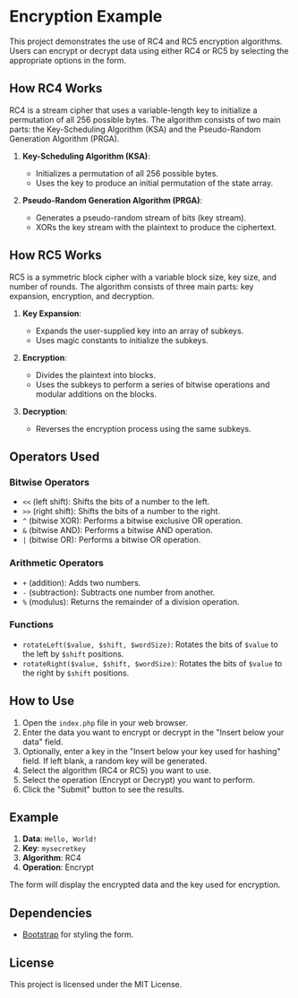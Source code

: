 # Encryption Example

This project demonstrates the use of RC4 and RC5 encryption algorithms. Users can encrypt or decrypt data using either RC4 or RC5 by selecting the appropriate options in the form.

## How RC4 Works

RC4 is a stream cipher that uses a variable-length key to initialize a permutation of all 256 possible bytes. The algorithm consists of two main parts: the Key-Scheduling Algorithm (KSA) and the Pseudo-Random Generation Algorithm (PRGA).

1. **Key-Scheduling Algorithm (KSA)**:
   - Initializes a permutation of all 256 possible bytes.
   - Uses the key to produce an initial permutation of the state array.

2. **Pseudo-Random Generation Algorithm (PRGA)**:
   - Generates a pseudo-random stream of bits (key stream).
   - XORs the key stream with the plaintext to produce the ciphertext.

## How RC5 Works

RC5 is a symmetric block cipher with a variable block size, key size, and number of rounds. The algorithm consists of three main parts: key expansion, encryption, and decryption.

1. **Key Expansion**:
   - Expands the user-supplied key into an array of subkeys.
   - Uses magic constants to initialize the subkeys.

2. **Encryption**:
   - Divides the plaintext into blocks.
   - Uses the subkeys to perform a series of bitwise operations and modular additions on the blocks.

3. **Decryption**:
   - Reverses the encryption process using the same subkeys.

## Operators Used

### Bitwise Operators

- `<<` (left shift): Shifts the bits of a number to the left.
- `>>` (right shift): Shifts the bits of a number to the right.
- `^` (bitwise XOR): Performs a bitwise exclusive OR operation.
- `&` (bitwise AND): Performs a bitwise AND operation.
- `|` (bitwise OR): Performs a bitwise OR operation.

### Arithmetic Operators

- `+` (addition): Adds two numbers.
- `-` (subtraction): Subtracts one number from another.
- `%` (modulus): Returns the remainder of a division operation.

### Functions

- `rotateLeft($value, $shift, $wordSize)`: Rotates the bits of `$value` to the left by `$shift` positions.
- `rotateRight($value, $shift, $wordSize)`: Rotates the bits of `$value` to the right by `$shift` positions.

## How to Use

1. Open the `index.php` file in your web browser.
2. Enter the data you want to encrypt or decrypt in the "Insert below your data" field.
3. Optionally, enter a key in the "Insert below your key used for hashing" field. If left blank, a random key will be generated.
4. Select the algorithm (RC4 or RC5) you want to use.
5. Select the operation (Encrypt or Decrypt) you want to perform.
6. Click the "Submit" button to see the results.

## Example

1. **Data**: `Hello, World!`
2. **Key**: `mysecretkey`
3. **Algorithm**: RC4
4. **Operation**: Encrypt

The form will display the encrypted data and the key used for encryption.

## Dependencies

- [Bootstrap](https://getbootstrap.com/) for styling the form.

## License

This project is licensed under the MIT License.
